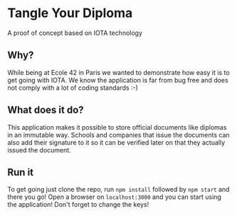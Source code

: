 # Tangle Your Diploma
A proof of concept based on IOTA technology

## Why?
While being at Ecole 42 in Paris we wanted to demonstrate how easy it is to get going with IOTA. We know the application is far from bug free and does not comply with a lot of coding standards :-)

## What does it do?
This application makes it possible to store official documents like diplomas in an immutable way. Schools and companies that issue the documents can also add their signature to it so it can be verified later on that they actually issued the document.

## Run it
To get going just clone the repo, run `npm install` followed by `npm start` and there you go! Open a browser on `localhost:3000` and you can start using the application! Don't forget to change the keys!